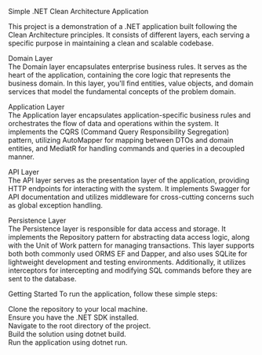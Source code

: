 Simple .NET Clean Architecture Application  

This project is a demonstration of a .NET application built following the Clean Architecture principles. It consists of different layers, each serving a specific purpose in maintaining a clean and scalable codebase.


Domain Layer  
The Domain layer encapsulates enterprise business rules. It serves as the heart of the application, containing the core logic that represents the business domain. In this layer, you'll find entities, value objects, and domain services that model the fundamental concepts of the problem domain.

Application Layer  
The Application layer encapsulates application-specific business rules and orchestrates the flow of data and operations within the system. It implements the CQRS (Command Query Responsibility Segregation) pattern, utilizing AutoMapper for mapping between DTOs and domain entities, and MediatR for handling commands and queries in a decoupled manner.

API Layer  
The API layer serves as the presentation layer of the application, providing HTTP endpoints for interacting with the system. It implements Swagger for API documentation and utilizes middleware for cross-cutting concerns such as global exception handling.

Persistence Layer  
The Persistence layer is responsible for data access and storage. It implements the Repository pattern for abstracting data access logic, along with the Unit of Work pattern for managing transactions. This layer supports both both commonly used ORMS EF and Dapper, and also uses SQLite for lightweight development and testing environments. Additionally, it utilizes interceptors for intercepting and modifying SQL commands before they are sent to the database.

Getting Started
To run the application, follow these simple steps:

Clone the repository to your local machine.  
Ensure you have the .NET SDK installed.  
Navigate to the root directory of the project.  
Build the solution using dotnet build.  
Run the application using dotnet run.  